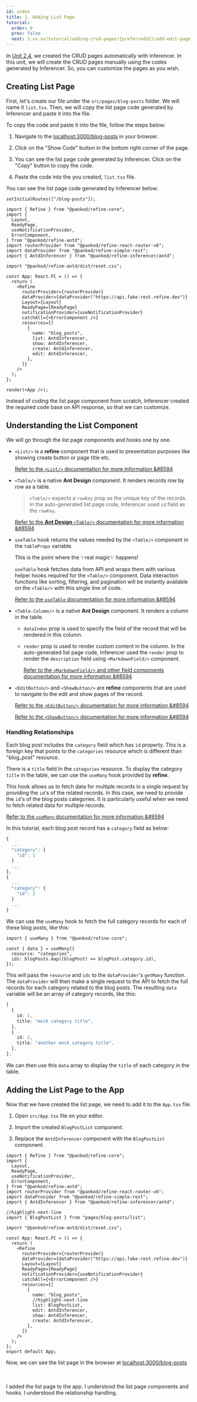 ```yaml
---
id: index
title: 1. Adding List Page
tutorial:
  order: 0
  prev: false
  next: 3.xx.xx/tutorial/adding-crud-pages/{preferredUI}/add-edit-page
---
```


In [Unit 2.4](/docs/3.xx.xx/tutorial/getting-started/antd/generate-crud-pages/), we created the CRUD pages automatically with Inferencer. In this unit, we will create the CRUD pages manually using the codes generated by Inferencer. So, you can customize the pages as you wish.

## Creating List Page

First, let's create our file under the `src/pages/blog-posts` folder. We will name it `list.tsx`. Then, we will copy the list page code generated by Inferencer and paste it into the file.

To copy the code and paste it into the file, follow the steps below:

1. Navigate to the <a href="http://localhost:3000/blog-posts" rel="noopener noreferrer nofollow">localhost:3000/blog-posts</a> in your browser.

2. Click on the "Show Code" button in the bottom right corner of the page.

3. You can see the list page code generated by Inferencer. Click on the "Copy" button to copy the code.

4. Paste the code into the you created, `list.tsx` file.

You can see the list page code generated by Inferencer below:

```tsx live previewOnly previewHeight=600px url=http://localhost:3000/blog-posts
setInitialRoutes(["/blog-posts"]);

import { Refine } from "@pankod/refine-core";
import {
  Layout,
  ReadyPage,
  useNotificationProvider,
  ErrorComponent,
} from "@pankod/refine-antd";
import routerProvider from "@pankod/refine-react-router-v6";
import dataProvider from "@pankod/refine-simple-rest";
import { AntdInferencer } from "@pankod/refine-inferencer/antd";

import "@pankod/refine-antd/dist/reset.css";

const App: React.FC = () => {
  return (
    <Refine
      routerProvider={routerProvider}
      dataProvider={dataProvider("https://api.fake-rest.refine.dev")}
      Layout={Layout}
      ReadyPage={ReadyPage}
      notificationProvider={useNotificationProvider}
      catchAll={<ErrorComponent />}
      resources={[
        {
          name: "blog_posts",
          list: AntdInferencer,
          show: AntdInferencer,
          create: AntdInferencer,
          edit: AntdInferencer,
        },
      ]}
    />
  );
};

render(<App />);
```

Instead of coding the list page component from scratch, Inferencer created the required code base on API response, so that we can customize.

## Understanding the List Component

We will go through the list page components and hooks one by one.

- `<List/>` is a **refine** component that is used to presentation purposes like showing create button or page title etc.

  [Refer to the `<List/>` documentation for more information &#8594](/docs/3.xx.xx/api-reference/antd/components/basic-views/list)

- `<Table/>` is a native **Ant Design** component. It renders records row by row as a table.

  > `<Table/>` expects a `rowKey` prop as the unique key of the records. In the auto-generated list page code, Inferencer used `id` field as the `rowKey`.

  [Refer to the **Ant Design** `<Table/>` documentation for more information &#8594](https://ant.design/components/table/)

- `useTable` hook returns the values needed by the `<Table/>` component in the `tableProps` variable.

  This is the point where the ✨real magic✨ happens!

  `useTable` hook fetches data from API and wraps them with various helper hooks required for the `<Table/>` component. Data interaction functions like sorting, filtering, and pagination will be instantly available on the `<Table/>` with this single line of code.

  [Refer to the `useTable` documentation for more information &#8594](/docs/3.xx.xx/api-reference/antd/hooks/table/useTable/)

- `<Table.Column/>` is a native **Ant Design** component. It renders a column in the table.

  - `dataIndex` prop is used to specify the field of the record that will be rendered in this column.
  - `render` prop is used to render custom content in the column. In the auto-generated list page code, Inferencer used the `render` prop to render the `description` field using `<MarkdownField/>` component.

    [Refer to the `<MarkdownField/>` and other field components documentation for more information &#8594](/docs/3.xx.xx/api-reference/antd/components/fields/markdown/)

- `<EditButton/>` and `<ShowButton/>` are **refine** components that are used to navigate to the edit and show pages of the record.

  [Refer to the `<EditButton/>` documentation for more information &#8594](/docs/3.xx.xx/api-reference/antd/components/buttons/edit-button/)

  [Refer to the `<ShowButton/>` documentation for more information &#8594](/docs/3.xx.xx/api-reference/antd/components/buttons/show-button/)

### Handling Relationships

Each blog post includes the `category` field which has `id` property. This is a foreign key that points to the `categories` resource which is different than "blog_post" resource.

There is a `title` field In the `categories` resource. To display the category `title` in the table, we can use the `useMany` hook provided by **refine**.

This hook allows us to fetch data for multiple records in a single request by providing the `id`'s of the related records. In this case, we need to provide the `id`'s of the blog posts categories. It is particularly useful when we need to fetch related data for multiple records.

[Refer to the `useMany` documentation for more information &#8594](/docs/3.xx.xx/api-reference/core/hooks/data/useMany/)

In this tutorial, each blog post record has a `category` field as below:

```ts title="https://api.fake-rest.refine.dev/blog_posts"
{
  ...
  "category": {
    "id": 1
  }
  ...
},
{
  ...
  "category": {
    "id": 2
  }
  ...
}
```

We can use the `useMany` hook to fetch the full category records for each of these blog posts, like this:

```tsx
import { useMany } from "@pankod/refine-core";

const { data } = useMany({
  resource: "categories",
  ids: blogPosts.map((blogPost) => blogPost.category.id),
});
```

This will pass the `resource` and `ids` to the `dataProvider`'s `getMany` function. The `dataProvider` will then make a single request to the API to fetch the full records for each category related to the blog posts. The resulting `data` variable will be an array of category records, like this:

```ts
[
  {
    id: 1,
    title: "mock category title",
  },
  {
    id: 2,
    title: "another mock category title",
  },
];
```

We can then use this `data` array to display the `title` of each category in the table.

## Adding the List Page to the App

Now that we have created the list page, we need to add it to the `App.tsx` file.

1. Open `src/App.tsx` file on your editor.

2. Import the created `BlogPostList` component.

3. Replace the `AntdInferencer` component with the `BlogPostList` component.

```tsx title="src/App.tsx"
import { Refine } from "@pankod/refine-core";
import {
  Layout,
  ReadyPage,
  useNotificationProvider,
  ErrorComponent,
} from "@pankod/refine-antd";
import routerProvider from "@pankod/refine-react-router-v6";
import dataProvider from "@pankod/refine-simple-rest";
import { AntdInferencer } from "@pankod/refine-inferencer/antd";

//highlight-next-line
import { BlogPostList } from "pages/blog-posts/list";

import "@pankod/refine-antd/dist/reset.css";

const App: React.FC = () => {
  return (
    <Refine
      routerProvider={routerProvider}
      dataProvider={dataProvider("https://api.fake-rest.refine.dev")}
      Layout={Layout}
      ReadyPage={ReadyPage}
      notificationProvider={useNotificationProvider}
      catchAll={<ErrorComponent />}
      resources={[
        {
          name: "blog_posts",
          //highlight-next-line
          list: BlogPostList,
          edit: AntdInferencer,
          show: AntdInferencer,
          create: AntdInferencer,
        },
      ]}
    />
  );
};
export default App;
```

Now, we can see the list page in the browser at <a href="http://localhost:3000/blog-posts" rel="noopener noreferrer nofollow">localhost:3000/blog-posts</a>

<br/>
<br/>

<Checklist>

<ChecklistItem id="add-list-page-antd">
I added the list page to the app.
</ChecklistItem>
<ChecklistItem id="add-list-page-antd-2">
I understood the list page components and hooks.
</ChecklistItem>
<ChecklistItem id="add-list-page-antd-3">
I understood the relationship handling.
</ChecklistItem>

</Checklist>
